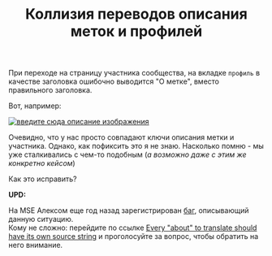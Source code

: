 ﻿---
title: "Коллизия переводов описания меток и профилей"
se.owner.user_id: 189027
se.owner.display_name: "Михаил Ребров"
se.owner.link: "https://ru.meta.stackoverflow.com/users/189027/%d0%9c%d0%b8%d1%85%d0%b0%d0%b8%d0%bb-%d0%a0%d0%b5%d0%b1%d1%80%d0%be%d0%b2"
se.link: "https://ru.meta.stackoverflow.com/questions/12100/%d0%9a%d0%be%d0%bb%d0%bb%d0%b8%d0%b7%d0%b8%d1%8f-%d0%bf%d0%b5%d1%80%d0%b5%d0%b2%d0%be%d0%b4%d0%be%d0%b2-%d0%be%d0%bf%d0%b8%d1%81%d0%b0%d0%bd%d0%b8%d1%8f-%d0%bc%d0%b5%d1%82%d0%be%d0%ba-%d0%b8-%d0%bf%d1%80%d0%be%d1%84%d0%b8%d0%bb%d0%b5%d0%b9"
se.question_id: 12100
se.post_type: question
---
<p>При переходе на страницу участника сообщества, на вкладке <code>профиль</code> в качестве заголовка ошибочно выводится &quot;О метке&quot;, вместо правильного заголовка.</p>
<p>Вот, например:</p>
<p><a href="https://i.stack.imgur.com/50NlV.png" rel="nofollow noreferrer"><img src="https://i.stack.imgur.com/50NlV.png" alt="введите сюда описание изображения" /></a></p>
<p>Очевидно, что у нас просто совпадают ключи описания метки и участника. Однако, как пофиксить это я не знаю. Насколько помню - мы уже сталкивались с чем-то подобным (<em>а возможно даже с этим же конкретно кейсом</em>)</p>
<p>Как это исправить?</p>
<p><strong>UPD:</strong></p>
<p>На MSE Алексом еще год назад зарегистрирован <a href="https://meta.stackexchange.com/questions/369294/every-about-to-translate-should-have-its-own-source-string">баг</a>, описывающий данную ситуацию.<br/>
Кому не сложно: перейдите по ссылке <a href="https://meta.stackexchange.com/questions/369294/every-about-to-translate-should-have-its-own-source-string">Every &quot;about&quot; to translate should have its own source string</a> и проголосуйте за вопрос, чтобы обратить на него внимание.</p>
